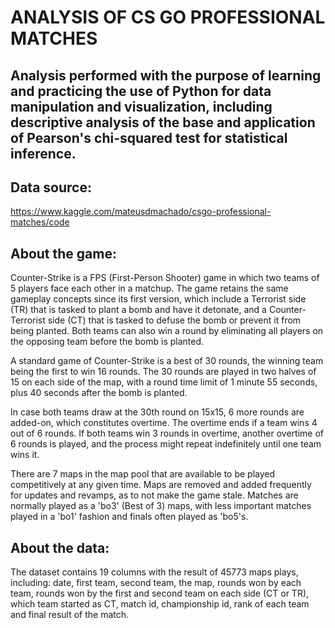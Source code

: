 # ANALYSIS OF CS GO PROFESSIONAL MATCHES

## Analysis performed with the purpose of learning and practicing the use of Python for data manipulation and visualization, including descriptive analysis of the base and application of Pearson's chi-squared test for statistical inference.

## Data source:

https://www.kaggle.com/mateusdmachado/csgo-professional-matches/code

## About the game:

Counter-Strike is a FPS (First-Person Shooter) game in which two teams of 5 players face each other in a matchup. The game retains the same gameplay concepts since its first version, which include a Terrorist side (TR) that is tasked to plant a bomb and have it detonate, and a Counter-Terrorist side (CT) that is tasked to defuse the bomb or prevent it from being planted. Both teams can also win a round by eliminating all players on the opposing team before the bomb is planted.

A standard game of Counter-Strike is a best of 30 rounds, the winning team being the first to win 16 rounds. The 30 rounds are played in two halves of 15 on each side of the map, with a round time limit of 1 minute 55 seconds, plus 40 seconds after the bomb is planted.

In case both teams draw at the 30th round on 15x15, 6 more rounds are added-on, which constitutes overtime. The overtime ends if a team wins 4 out of 6 rounds. If both teams win 3 rounds in overtime, another overtime of 6 rounds is played, and the process might repeat indefinitely until one team wins it.

There are 7 maps in the map pool that are available to be played competitively at any given time. Maps are removed and added frequently for updates and revamps, as to not make the game stale. Matches are normally played as a 'bo3' (Best of 3) maps, with less important matches played in a 'bo1' fashion and finals often played as 'bo5's.

## About the data:

The dataset contains 19 columns with the result of 45773 maps plays, including: date, first team, second team, the map, rounds won by each team, rounds won by the first and second team on each side (CT or TR), which team started as CT, match id, championship id, rank of each team and final result of the match.
